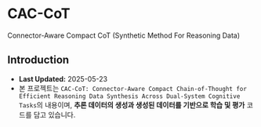 # CAC-CoT
Connector-Aware Compact CoT (Synthetic Method For Reasoning Data)

## Introduction
- **Last Updated:** 2025-05-23
- 본 프로젝트는 `CAC-CoT: Connector-Aware Compact Chain-of-Thought for Efficient Reasoning Data Synthesis Across Dual-System Cognitive Tasks`의 내용이며, **추론 데이터의 생성과 생성된 데이터를 기반으로 학습 및 평가** 코드를 담고 있습니다.

